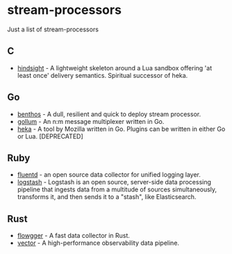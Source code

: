 # stream-processors
Just a list of stream-processors

## C

* [hindsight](https://github.com/mozilla-services/hindsight) - A lightweight skeleton around a Lua sandbox offering 'at least once' delivery semantics. Spiritual successor of heka.

## Go

* [benthos](https://github.com/Jeffail/benthos) - A dull, resilient and quick to deploy stream processor.
* [gollum](https://github.com/trivago/gollum) - An n:m message multiplexer written in Go.
* [heka](https://github.com/mozilla-services/heka) - A tool by Mozilla written in Go. Plugins can be written in either Go or Lua. [DEPRECATED]


## Ruby

* [fluentd](https://www.fluentd.org/) - an open source data collector for unified logging layer.
* [logstash](https://www.elastic.co/products/logstash) - Logstash is an open source, server-side data processing pipeline that ingests data from a multitude of sources simultaneously, transforms it, and then sends it to a "stash", like Elasticsearch.

## Rust

* [flowgger](https://github.com/jedisct1/flowgger) - A fast data collector in Rust.
* [vector](https://github.com/vectordotdev/vector) - A high-performance observability data pipeline.
